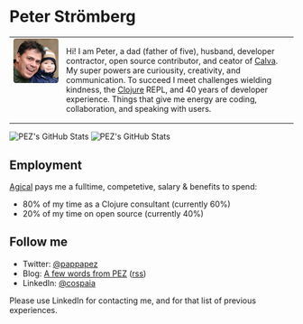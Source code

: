 # Peter Strömberg

<table>
<tr>
<td valign="top"><img src="pappa-pez.png"></td>
<td valign="top">
        
Hi! I am Peter, a dad (father of five), husband, developer contractor, open source contributor, and ceator of [Calva](https://calva.io/). My super powers are curiousity, creativity, and communication. To succeed I meet challenges wielding kindness, the [Clojure](https://clojure.org) REPL, and 40 years of developer experience. Things that give me energy are coding, collaboration, and speaking with users.

</td>        
</tr>
</table>



![PEZ's GitHub Stats](https://github-readme-stats.vercel.app/api?username=PEZ&count_private=true&show_icons=true) ![PEZ's GitHub Stats](https://github-readme-stats.vercel.app/api/top-langs?username=PEZ&hide=html,dart,javascript)

## Employment

[Agical](https://agical.se/) pays me a fulltime, competetive, salary & benefits to spend:
* 80% of my time as a Clojure consultant (currently 60%)
* 20% of my time on open source (currently 40%)

## Follow me
* Twitter: [@pappapez](https://twitter.com/pappapez)
* Blog: [A few words from PEZ](https://blog.agical.se/en/authors/peter-stromberg) ([rss](https://blog.agical.se/en/authors/peter-stromberg/index.xml))
* LinkedIn: [@cospaia](https://www.linkedin.com/in/cospaia/)

Please use LinkedIn for contacting me, and for that list of previous experiences.